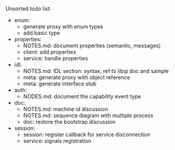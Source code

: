 Unsorted todo list:
- enum:
    - generate proxy with enum types
    - add basic type
- properties:
    - NOTES.md: document properties (semantic, messages)
    - client: add properties
    - service: handle properties
- idl:
    - NOTES.md: IDL section: syntax, ref to libqi doc and sample
    - meta: generate proxy with object reference
    - meta: generate interface stub
- auth:
    - NODES.md: document the capability event type
- doc:
    - NOTES.md: machine id discussion
    - NOTES.md: sequence diagram with multiple process
    - doc: restore the bootstrap discussion
- session:
    - session: register callback for service disconnection
    - service: signals registration

